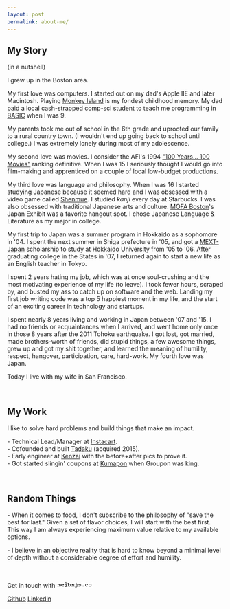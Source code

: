 ```yaml
---
layout: post
permalink: about-me/
---
```


## My Story

(in a nutshell)

I grew up in the Boston area.

My first love was computers. I started out on my dad's Apple IIE and later Macintosh. Playing [Monkey Island](https://en.wikipedia.org/wiki/The_Secret_of_Monkey_Island) is my fondest childhood memory. My dad paid a local cash-strapped comp-sci student to teach me programming in [BASIC](https://en.wikipedia.org/wiki/BASIC) when I was 9.

My parents took me out of school in the 6th grade and uprooted our family to a rural country town. (I wouldn't end up going back to school until college.) I was extremely lonely during most of my adolescence.

My second love was movies. I consider the AFI's 1994 ["100 Years... 100 Movies"](https://en.wikipedia.org/wiki/AFI%27s_100_Years...100_Movies) ranking definitive. When I was 15 I seriously thought I would go into film-making and apprenticed on a couple of local low-budget productions.

My third love was language and philosophy. When I was 16 I started studying Japanese because it seemed hard and I was obsessed with a video game called [Shenmue](https://en.wikipedia.org/wiki/Shenmue). I studied <em>kanji</em> every day at Starbucks. I was also obsessed with traditional Japanese arts and culture. [MOFA Boston](http://www.mfa.org/)'s Japan Exhibit was a favorite hangout spot. I chose Japanese Language & Literature as my major in college.

My first trip to Japan was a summer program in Hokkaido as a sophomore in '04. I spent the next summer in Shiga prefecture in '05, and got a [MEXT-Japan](http://www.mext.go.jp/english/) scholarship to study at Hokkaido University from '05 to '06. After graduating college in the States in '07, I returned again to start a new life as an English teacher in Tokyo.

I spent 2 years hating my job, which was at once soul-crushing and the most motivating experience of my life (to leave). I took fewer hours, scraped by, and busted my ass to catch up on software and the web. Landing my first job writing code was a top 5 happiest moment in my life, and the start of an exciting career in technology and startups.

I spent nearly 8 years living and working in Japan between '07 and '15. I had no friends or acquaintances when I arrived, and went home only once in those 8 years after the 2011 Tohoku earthquake. I got lost, got married, made brothers-worth of friends, did stupid things,  a few awesome things, grew up and got my shit together, and learned the meaning of humility, respect, hangover, participation, care, hard-work. My fourth love was Japan.

Today I live with my wife in San Francisco.


<br>

## My Work

I like to solve hard problems and build things that make an impact.

\- Technical Lead/Manager at <a href="https://www.instacart.com/" target="_blank">Instacart</a>.<br>
\- Cofounded and built <a href="http://www.tadaku.com" target="_blank">Tadaku</a> (acquired 2015).<br>
\- Early engineer at <a href="http://www.kenzai.me" target="_blank">Kenzai</a> with the before+after pics to prove it.<br>
\- Got started slingin' coupons at <a href="http://kumapon.jp" target="_blank">Kumapon</a> when Groupon was king.

<br>

## Random Things

\- When it comes to food, I don't subscribe to the philosophy of "save the best for last." Given a set of flavor choices, I will start with the best first. This way I am always experiencing maximum value relative to my available options.

\- I believe in an objective reality that is hard to know beyond a minimal level of depth without a considerable degree of effort and humility.

<!--\- <a href="http://contributors.rubyonrails.org/contributors/benjamin-sullivan/commits" target="_blank">Humble contributor</a> to Rails 4<br>-->
<!--\- Started <a href="https://tokyo-startup-circle.doorkeeper.jp/" target="_blank">Tokyo Startup Circle</a>, a bi-weekly meetup for founders in Tokyo (60+ events, peak 700+ members)-->

<br><br>
<span>Get in touch with</span> <img src="/images/email.gif">

<a href="https://github.com/bonsaiben">Github</a>
<a href="https://www.linkedin.com/in/bnjsu">Linkedin</a>
